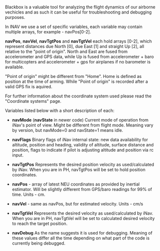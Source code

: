 Blackbox is a valuable tool for analyzing the flight dynamics of our airborne vechicles and as such it can be useful for troubleshooting and debugging purposes.

In INAV we use a set of specific variables, each variable may contain multiple arrays, for example - navPos[0-2]. 

**navPos**, **navVel**, **navTgtPos** and **navTgtVel** each hold arrays [0-2], which represent distances due North [0], due East [1] and straight Up [2], all relative to the "point of origin".
North and East are fused from accelerometer and GPS data, while Up is fused from accelerometer + baro for multicopters and accelerometer + gps for airplanes if no barometer is available.

"Point of origin" might be different from "Home". Home is defined as position at the time of arming. While "Point of origin" is recorded after a valid GPS fix is aquired.

For further information about the coordinate system used please read the "Coordinate systems" page.

Variables listed below with a short description of each:

*  **navMode** (**navState** in newer code)
Current mode of operation from iNav's point of view. Might be different from flight mode. Meaning vary by version, but navMode=0 and navState=1 means idle.

* **navFlags** 
Binary flags of iNav internal state: new data availability for altitude, position and heading, validity of altitude, surface distance and position, flags to indicate if pilot is adjusting altitude and position via rc input.

* **navTgtPos** 
Represents the desired position velocity as used/calculated by iNav. When you are in PH, navTgtPos will be set to hold position coordinates. 

* **navPos** - array of latest NEU coordinates as provided by inertial estimator. Will be slightly different from GPS/baro readings for 99% of time. Units - cm. 

* **navVel** - same as navPos, but for estimated velocity. Units - cm/s

* **navTgtVel** 
Represents the desired velocity as used/calculated by iNav. When you are in PH, navTgtVel will be set to calculated desired velocity to reach the target position.

* **navDebug** 
As the name suggests it is used for debugging. Meaning of these values differ all the time depending on what part of the code is currently being debugged.